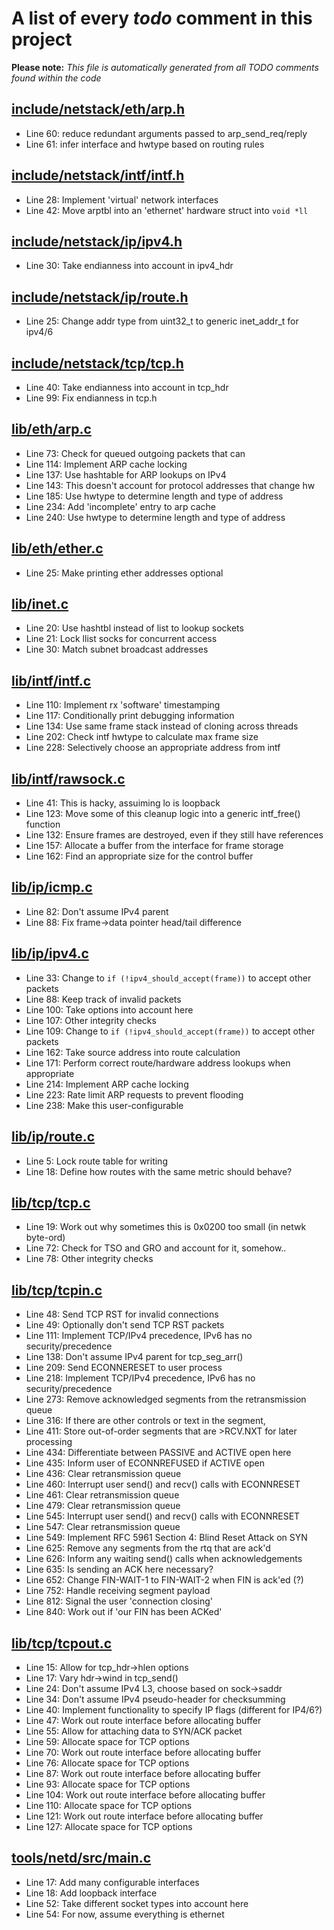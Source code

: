 # A list of every _todo_ comment in this project
**Please note:** _This file is automatically generated from all TODO comments found within the code_
## [include/netstack/eth/arp.h](include/netstack/eth/arp.h)
  - Line 60: reduce redundant arguments passed to arp_send_req/reply
  - Line 61: infer interface and hwtype based on routing rules

## [include/netstack/intf/intf.h](include/netstack/intf/intf.h)
  - Line 28: Implement 'virtual' network interfaces
  - Line 42: Move arptbl into an 'ethernet' hardware struct into `void *ll`

## [include/netstack/ip/ipv4.h](include/netstack/ip/ipv4.h)
  - Line 30: Take endianness into account in ipv4_hdr

## [include/netstack/ip/route.h](include/netstack/ip/route.h)
  - Line 25: Change addr type from uint32_t to generic inet_addr_t for ipv4/6

## [include/netstack/tcp/tcp.h](include/netstack/tcp/tcp.h)
  - Line 40: Take endianness into account in tcp_hdr
  - Line 99: Fix endianness in tcp.h

## [lib/eth/arp.c](lib/eth/arp.c)
  - Line 73: Check for queued outgoing packets that can
  - Line 114: Implement ARP cache locking
  - Line 137: Use hashtable for ARP lookups on IPv4
  - Line 143: This doesn't account for protocol addresses that change hw
  - Line 185: Use hwtype to determine length and type of address
  - Line 234: Add 'incomplete' entry to arp cache
  - Line 240: Use hwtype to determine length and type of address

## [lib/eth/ether.c](lib/eth/ether.c)
  - Line 25: Make printing ether addresses optional

## [lib/inet.c](lib/inet.c)
  - Line 20: Use hashtbl instead of list to lookup sockets
  - Line 21: Lock llist socks for concurrent access
  - Line 30: Match subnet broadcast addresses

## [lib/intf/intf.c](lib/intf/intf.c)
  - Line 110: Implement rx 'software' timestamping
  - Line 117: Conditionally print debugging information
  - Line 134: Use same frame stack instead of cloning across threads
  - Line 202: Check intf hwtype to calculate max frame size
  - Line 228: Selectively choose an appropriate address from intf

## [lib/intf/rawsock.c](lib/intf/rawsock.c)
  - Line 41: This is hacky, assuiming lo is loopback
  - Line 123: Move some of this cleanup logic into a generic intf_free() function
  - Line 132: Ensure frames are destroyed, even if they still have references
  - Line 157: Allocate a buffer from the interface for frame storage
  - Line 162: Find an appropriate size for the control buffer

## [lib/ip/icmp.c](lib/ip/icmp.c)
  - Line 82: Don't assume IPv4 parent
  - Line 88: Fix frame->data pointer head/tail difference

## [lib/ip/ipv4.c](lib/ip/ipv4.c)
  - Line 33: Change to `if (!ipv4_should_accept(frame))` to accept other packets
  - Line 88: Keep track of invalid packets
  - Line 100: Take options into account here
  - Line 107: Other integrity checks
  - Line 109: Change to `if (!ipv4_should_accept(frame))` to accept other packets
  - Line 162: Take source address into route calculation
  - Line 171: Perform correct route/hardware address lookups when appropriate
  - Line 214: Implement ARP cache locking
  - Line 223: Rate limit ARP requests to prevent flooding
  - Line 238: Make this user-configurable

## [lib/ip/route.c](lib/ip/route.c)
  - Line 5: Lock route table for writing
  - Line 18: Define how routes with the same metric should behave?

## [lib/tcp/tcp.c](lib/tcp/tcp.c)
  - Line 19: Work out why sometimes this is 0x0200 too small (in netwk byte-ord)
  - Line 72: Check for TSO and GRO and account for it, somehow..
  - Line 78: Other integrity checks

## [lib/tcp/tcpin.c](lib/tcp/tcpin.c)
  - Line 48: Send TCP RST for invalid connections
  - Line 49: Optionally don't send TCP RST packets
  - Line 111: Implement TCP/IPv4 precedence, IPv6 has no security/precedence
  - Line 138: Don't assume IPv4 parent for tcp_seg_arr()
  - Line 209: Send ECONNERESET to user process
  - Line 218: Implement TCP/IPv4 precedence, IPv6 has no security/precedence
  - Line 273: Remove acknowledged segments from the retransmission queue
  - Line 316: If there are other controls or text in the segment,
  - Line 411: Store out-of-order segments that are >RCV.NXT for later processing
  - Line 434: Differentiate between PASSIVE and ACTIVE open here
  - Line 435: Inform user of ECONNREFUSED if ACTIVE open
  - Line 436: Clear retransmission queue
  - Line 460: Interrupt user send() and recv() calls with ECONNRESET
  - Line 461: Clear retransmission queue
  - Line 479: Clear retransmission queue
  - Line 545: Interrupt user send() and recv() calls with ECONNRESET
  - Line 547: Clear retransmission queue
  - Line 549: Implement RFC 5961 Section 4: Blind Reset Attack on SYN
  - Line 625: Remove any segments from the rtq that are ack'd
  - Line 626: Inform any waiting send() calls when acknowledgements
  - Line 635: Is sending an ACK here necessary?
  - Line 652: Change FIN-WAIT-1 to FIN-WAIT-2 when FIN is ack'ed (?)
  - Line 752: Handle receiving segment payload
  - Line 812: Signal the user 'connection closing'
  - Line 840: Work out if 'our FIN has been ACKed'

## [lib/tcp/tcpout.c](lib/tcp/tcpout.c)
  - Line 15: Allow for tcp_hdr->hlen options
  - Line 17: Vary hdr->wind in tcp_send()
  - Line 24: Don't assume IPv4 L3, choose based on sock->saddr
  - Line 34: Don't assume IPv4 pseudo-header for checksumming
  - Line 40: Implement functionality to specify IP flags (different for IP4/6?)
  - Line 47: Work out route interface before allocating buffer
  - Line 55: Allow for attaching data to SYN/ACK packet
  - Line 59: Allocate space for TCP options
  - Line 70: Work out route interface before allocating buffer
  - Line 76: Allocate space for TCP options
  - Line 87: Work out route interface before allocating buffer
  - Line 93: Allocate space for TCP options
  - Line 104: Work out route interface before allocating buffer
  - Line 110: Allocate space for TCP options
  - Line 121: Work out route interface before allocating buffer
  - Line 127: Allocate space for TCP options

## [tools/netd/src/main.c](tools/netd/src/main.c)
  - Line 17: Add many configurable interfaces
  - Line 18: Add loopback interface
  - Line 52: Take different socket types into account here
  - Line 54: For now, assume everything is ethernet
